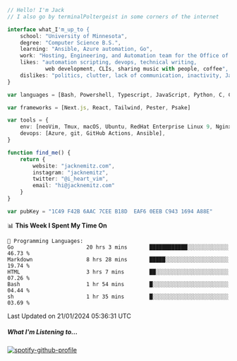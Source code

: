 ```typescript
// Hello! I'm Jack
// I also go by terminalPoltergeist in some corners of the internet

interface what_I'm_up_to {
    school: "University of Minnesota",
    degree: "Computer Science B.S.",
    learning: "Ansible, Azure automation, Go",
    work: "Hosting, Engineering, and Automation team for the Office of Information Technology at UMN",
    likes: "automation scripting, devops, technical writing,
            web development, CLIs, sharing music with people, coffee",
    dislikes: "politics, clutter, lack of communication, inactivity, Java",
}

var languages = [Bash, Powershell, Typescript, JavaScript, Python, C, C++]

var frameworks = [Next.js, React, Tailwind, Pester, Psake]

var tools = {
    env: [neoVim, Tmux, macOS, Ubuntu, RedHat Enterprise Linux 9, Nginx, DigitalOcean, Cloudflare],
    devops: [Azure, git, GitHub Actions, Ansible],
}

function find_me() {
    return {
        website: "jacknemitz.com",
        instagram: "jacknemitz",
        twitter: "@i_heart_vim",
        email: "hi@jacknemitz.com"
    }
}

var pubKey = "1C49 F42B 6AAC 7CEE B18D  EAF6 0EEB C943 1694 A88E"
```

<!--START_SECTION:waka-->
📊 **This Week I Spent My Time On** 

```text
💬 Programming Languages: 
Go                       20 hrs 3 mins       ████████████░░░░░░░░░░░░░   46.73 % 
Markdown                 8 hrs 28 mins       █████░░░░░░░░░░░░░░░░░░░░   19.74 % 
HTML                     3 hrs 7 mins        ██░░░░░░░░░░░░░░░░░░░░░░░   07.26 % 
Bash                     1 hr 54 mins        █░░░░░░░░░░░░░░░░░░░░░░░░   04.44 % 
sh                       1 hr 35 mins        █░░░░░░░░░░░░░░░░░░░░░░░░   03.69 % 
```


 Last Updated on 21/01/2024 05:36:31 UTC
<!--END_SECTION:waka-->

##### What I'm Listening to...

[![spotify-github-profile](https://spotify-github-profile.vercel.app/api/view?uid=jack.nemitz&cover_image=true&show_offline=true&bar_color=53b14f&bar_color_cover=false&background_color=121212FF)](https://spotify-github-profile.vercel.app/api/view?uid=jack.nemitz&redirect=true)

